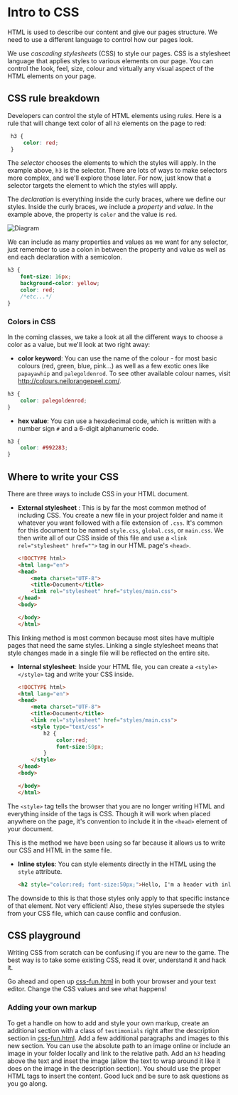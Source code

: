 # Intro to CSS
HTML is used to describe our content and give our pages structure. We need to use a different language to control how our pages look.

We use _cascading stylesheets_ (CSS) to style our pages. CSS is a stylesheet language that applies styles to various elements on our page. You can control the look, feel, size, colour and virtually any visual aspect of the HTML elements on your page. 

## CSS rule breakdown
Developers can control the style of HTML elements using _rules_. Here is a rule that will change text color of all  `h3` elements on the page to red:

```css
 h3 {
	 color: red;
 }
 ```
The _selector_ chooses the elements to which the styles will apply. In the example above, `h3` is the selector. There are lots of ways to make selectors more complex, and we'll explore those later. For now, just know that a selector targets the element to which the styles will apply.

The _declaration_ is everything inside the curly braces, where we define our styles. Inside the curly braces, we include a _property_ and _value_. In the example above, the property is `color` and the value is `red`.

![Diagram](https://hychalknotes.s3.amazonaws.com/diagrams.png)

We can include as many properties and values as we want for any selector, just remember to use a colon in between the property and value as well as end each declaration with a semicolon.

```css
h3 {
	font-size: 16px;
	background-color: yellow;
	color: red;
	/*etc...*/
}
```

### Colors in CSS
In the coming classes, we take a look at all the different ways to choose a color as a value, but we'll look at two right away:

* **color keyword**: You can use the name of the colour - for most basic colours (red, green, blue, pink...) as well as a few exotic ones like `papayawhip` and `palegoldenrod`. To see other available colour names, visit <a href="http://colours.neilorangepeel.com/" target="_blank">http://colours.neilorangepeel.com/</a>.
```css
h3 { 
	color: palegoldenrod;
}
```
* **hex value**: You can use a hexadecimal code, which is written with a number sign `#` and a 6-digit alphanumeric code. 

```css
h3 { 
	color: #992283;
}
```

## Where to write your CSS
There are three ways to include CSS in your HTML document.

* **External stylesheet** : This is by far the most common method of including CSS. You create a new file in your project folder and name it whatever you want followed with a file extension of `.css`. It's common for this document to be named `style.css`, `global.css`, or `main.css`. We then write all of our CSS inside of this file and use a `<link rel="stylesheet" href="">` tag in our HTML page's `<head>`.

	```html
	<!DOCTYPE html>
	<html lang="en">
	<head>
		<meta charset="UTF-8">
		<title>Document</title>
		<link rel="stylesheet" href="styles/main.css">
	</head>
	<body>

	</body>
	</html>
	```

This linking method is most common because most sites have multiple pages that need the same styles. Linking a single stylesheet means that style changes made in a single file will be reflected on the entire site.

* **Internal stylesheet**: Inside your HTML file, you can create a `<style></style>` tag and write your CSS inside.

	```html
	<!DOCTYPE html>
	<html lang="en">
	<head>
		<meta charset="UTF-8">
		<title>Document</title>
		<link rel="stylesheet" href="styles/main.css">
		<style type="text/css">
			h2 {
				color:red;
				font-size:50px;
			}
		</style>
	</head>
	<body>

	</body>
	</html>
	```
The `<style>` tag tells the browser that you are no longer writing HTML and everything inside of the tags is CSS. Though it will work when placed anywhere on the page, it's convention to include it in the `<head>` element of your document.

This is the method we have been using so far because it allows us to write our CSS and HTML in the same file. 

* **Inline styles**: You can style elements directly in the HTML using the `style` attribute. 

	```html
	<h2 style="color:red; font-size:50px;">Hello, I'm a header with inline styles</h2>
	```

The downside to this is that those styles only apply to that specific instance of that element. Not very efficient! Also, these styles supersede the styles from your CSS file, which can cause conflic and confusion.

## CSS playground
Writing CSS from scratch can be confusing if you are new to the game. The best way is to take some existing CSS, read it over, understand it and hack it. 

Go ahead and open up <a href="https://hychalknotes.s3.amazonaws.com/css-fun.zip" class="exercise" download>css-fun.html</a> in both your browser and your text editor. Change the CSS values and see what happens!

### Adding your own markup
To get a handle on how to add and style your own markup, create an additional section with a class of `testimonials` right after the description section in [css-fun.html](https://hychalknotes.s3.amazonaws.com/css-fun.zip). Add a few additional paragraphs and images to this new section. You can use the absolute path to an image online or include an image in your folder locally and link to the relative path. Add an `h3` heading above the text and inset the image (allow the text to wrap around it like it does on the image in the description section). You should use the proper HTML tags to insert the content. Good luck and be sure to ask questions as you go along.